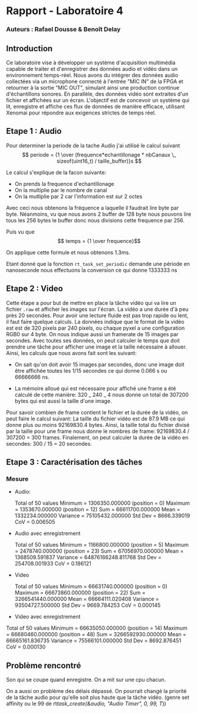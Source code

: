 # Rapport - Laboratoire 4

### Auteurs : Rafael Dousse & Benoît Delay

## Introduction

Ce laboratoire vise à développer un système d'acquisition multimédia capable de traiter et d'enregistrer des données audio et vidéo dans un environnement temps-réel. Nous avons du intégrer des données audio collectées via un microphone connecté à l'entrée "MIC IN" de la FPGA et retourner à la sortie "MIC OUT", simulant ainsi une production continue d'échantillons sonores. En parallèle, des données vidéo sont extraites d'un fichier et affichées sur un écran. L'objectif est de concevoir un système qui lit, enregistre et affiche ces flux de données de manière efficace, utilisant Xenomai pour répondre aux exigences strictes de temps réel.

## Etape 1 : Audio

Pour determiner la periode de la tache Audio j'ai utilisé le calcul suivant
$$ periode = {1 \over (frequence*echantillonage * nbCanaux \_ sizeof(uint16_t) / taille_buffer)}s $$

Le calcul s'explique de la facon suivante:

- On prends la frequence d'echantillonage
- On la multiplie par le nombre de canal
- On la mutliplie par 2 car l'information est sur 2 octes

Avec ceci nous obtenons la fréquence a laquelle il faudrait lire byte par byte. Néanmoins, vu que nous avons 2 buffer de 128 byte nous pouvons lire tous les 256 bytes le buffer donc nous divisions cette frequence par 256.

Puis vu que $$ temps = {1 \over frequence}$$

On applique cette formule et nous obtenons 1.3ms.

Etant donné que la fonction `rt_task_set_periodic` demande une période en nanoseconde nous effectuons la conversion ce qui donne 1333333 ns

## Etape 2 : Video

Cette étape a pour but de mettre en place la tâche vidéo qui va lire un fichier `.raw` et afficher les images sur l'écran. La vidéo a une durée d'à peu près 20 secondes. Pour avoir une lecture fluide est pas trop rapide ou lent, il faut faire quelque calculs. La données indique que le format de la vidéo est est de 320 pixels par 240 pixels, ou chaque pyxel a une configuration RGB0 sur 4 byte. On nous indique aussi un framerate de 15 images par secondes. Avec toutes ses données, on peut calculer le temps que doit prendre une tâche pour afficher une image et la taille nécessaire à allouer. Ainsi, les calculs que nous avons fait sont les suivant:

- On sait qu'on doit avoir 15 images par secondes, donc une image doit être affichée toutes les 1/15 secondes ce qui donne 0.066 s ou 66666666 ns.

- La mémoire alloué qui est nécessaire pour affiché une frame a été calculé de cette manière: 320 _ 240 _ 4 nous donne un total de 307200 bytes qui est aussi la taille d'une image.

Pour savoir combien de frame contient le fichier et la durée de la vidéo, on peut faire le calcul suivant:
La taille du fichier vidéo est de 87.9 MB ce qui donne plus ou moins 92169830.4 bytes. Ainsi, la taille total du fichier divisé par la taille pour une frame nous donne le nombres de frame: 92169830.4 / 307200 = 300 frames. Finalement, on peut calculer la durée de la vidéo en secondes: 300 / 15 = 20 secondes.

## Etape 3 : Caractérisation des tâches


### Mesure

- Audio:

  Total of 50 values 
    Minimum  = 1306350.000000 (position = 0) 
    Maximum  = 1353670.000000 (position = 12) 
    Sum      = 66611700.000000 
    Mean     = 1332234.000000 
    Variance = 75105432.000000 
    Std Dev  = 8666.339019 
    CoV      = 0.006505 

- Audio avec enregistrement

  Total of 50 values 
    Minimum  = 1166800.000000 (position = 5) 
    Maximum  = 2478740.000000 (position = 23) 
    Sum      = 67056970.000000 
    Mean     = 1368509.591837 
    Variance = 64876166248.811768 
    Std Dev  = 254708.001933 
    CoV      = 0.186121 

- Video

  Total of 50 values 
    Minimum  = 66631740.000000 (position = 0) 
    Maximum  = 66673860.000000 (position = 22) 
    Sum      = 3266541440.000000 
    Mean     = 66664111.020408 
    Variance = 93504727.500000 
    Std Dev  = 9669.784253 
    CoV      = 0.000145 

- Video avec enregistrement

Total of 50 values 
    Minimum  = 66635050.000000 (position = 14) 
    Maximum  = 66680460.000000 (position = 48) 
    Sum      = 3266592930.000000 
    Mean     = 66665161.836735 
    Variance = 75566101.000000 
    Std Dev  = 8692.876451 
    CoV      = 0.000130 

## Problème rencontré

Son qui se coupe quand enregistre. On a mit sur une cpu chacun.

On a aussi on problème des délais dépassé. On pourrait changé la priorité de la tâche audio pour qu'elle soit plus haute que la tâche vidéo. (genre set affinity ou le 99 de rt*task_create(&audio, "Audio Timer", 0, 99, T*))
